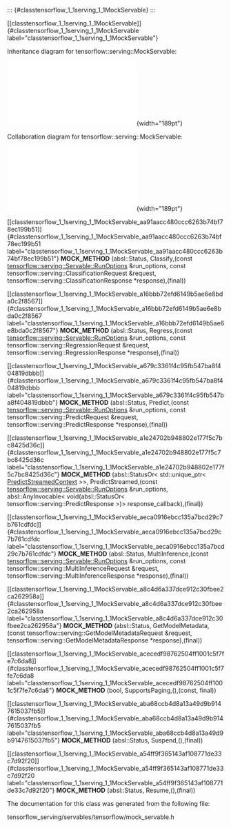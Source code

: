 ::: {#classtensorflow_1_1serving_1_1MockServable}
:::

[\[classtensorflow\_1\_1serving\_1\_1MockServable\]]{#classtensorflow_1_1serving_1_1MockServable
label="classtensorflow_1_1serving_1_1MockServable"}

Inheritance diagram for tensorflow::serving::MockServable:

![image](classtensorflow_1_1serving_1_1MockServable__inherit__graph.pdf){width="189pt"}

Collaboration diagram for tensorflow::serving::MockServable:

![image](classtensorflow_1_1serving_1_1MockServable__coll__graph.pdf){width="189pt"}

[\[classtensorflow\_1\_1serving\_1\_1MockServable\_aa91aacc480ccc6263b74bf78ec199b51\]]{#classtensorflow_1_1serving_1_1MockServable_aa91aacc480ccc6263b74bf78ec199b51
label="classtensorflow_1_1serving_1_1MockServable_aa91aacc480ccc6263b74bf78ec199b51"}
**MOCK\_METHOD** (absl::Status, Classify,(const
[tensorflow::serving::Servable::RunOptions](#structtensorflow_1_1serving_1_1servables_1_1RunOptions)
&run\_options, const tensorflow::serving::ClassificationRequest
&request, tensorflow::serving::ClassificationResponse
$\ast$response),(final))

[\[classtensorflow\_1\_1serving\_1\_1MockServable\_a16bbb72efd6149b5ae6e8bda0c2f8567\]]{#classtensorflow_1_1serving_1_1MockServable_a16bbb72efd6149b5ae6e8bda0c2f8567
label="classtensorflow_1_1serving_1_1MockServable_a16bbb72efd6149b5ae6e8bda0c2f8567"}
**MOCK\_METHOD** (absl::Status, Regress,(const
[tensorflow::serving::Servable::RunOptions](#structtensorflow_1_1serving_1_1servables_1_1RunOptions)
&run\_options, const tensorflow::serving::RegressionRequest &request,
tensorflow::serving::RegressionResponse $\ast$response),(final))

[\[classtensorflow\_1\_1serving\_1\_1MockServable\_a679c3361f4c95fb547ba8f404819dbbb\]]{#classtensorflow_1_1serving_1_1MockServable_a679c3361f4c95fb547ba8f404819dbbb
label="classtensorflow_1_1serving_1_1MockServable_a679c3361f4c95fb547ba8f404819dbbb"}
**MOCK\_METHOD** (absl::Status, Predict,(const
[tensorflow::serving::Servable::RunOptions](#structtensorflow_1_1serving_1_1servables_1_1RunOptions)
&run\_options, const tensorflow::serving::PredictRequest &request,
tensorflow::serving::PredictResponse $\ast$response),(final))

[\[classtensorflow\_1\_1serving\_1\_1MockServable\_a1e24702b948802e177f5c7bc8425d36c\]]{#classtensorflow_1_1serving_1_1MockServable_a1e24702b948802e177f5c7bc8425d36c
label="classtensorflow_1_1serving_1_1MockServable_a1e24702b948802e177f5c7bc8425d36c"}
**MOCK\_METHOD** (absl::StatusOr$<$ std::unique\_ptr$<$
[PredictStreamedContext](#classtensorflow_1_1serving_1_1PredictStreamedContext)
$>$$>$, PredictStreamed,(const
[tensorflow::serving::Servable::RunOptions](#structtensorflow_1_1serving_1_1servables_1_1RunOptions)
&run\_options, absl::AnyInvocable$<$ void(absl::StatusOr$<$
tensorflow::serving::PredictResponse $>$)$>$
response\_callback),(final))

[\[classtensorflow\_1\_1serving\_1\_1MockServable\_aeca0916ebcc135a7bcd29c7b761cdfdc\]]{#classtensorflow_1_1serving_1_1MockServable_aeca0916ebcc135a7bcd29c7b761cdfdc
label="classtensorflow_1_1serving_1_1MockServable_aeca0916ebcc135a7bcd29c7b761cdfdc"}
**MOCK\_METHOD** (absl::Status, MultiInference,(const
[tensorflow::serving::Servable::RunOptions](#structtensorflow_1_1serving_1_1servables_1_1RunOptions)
&run\_options, const tensorflow::serving::MultiInferenceRequest
&request, tensorflow::serving::MultiInferenceResponse
$\ast$response),(final))

[\[classtensorflow\_1\_1serving\_1\_1MockServable\_a8c4d6a337dce912c30fbee2ca262958a\]]{#classtensorflow_1_1serving_1_1MockServable_a8c4d6a337dce912c30fbee2ca262958a
label="classtensorflow_1_1serving_1_1MockServable_a8c4d6a337dce912c30fbee2ca262958a"}
**MOCK\_METHOD** (absl::Status, GetModelMetadata,(const
tensorflow::serving::GetModelMetadataRequest &request,
tensorflow::serving::GetModelMetadataResponse $\ast$response),(final))

[\[classtensorflow\_1\_1serving\_1\_1MockServable\_acecedf98762504ff1001c5f7fe7c6da8\]]{#classtensorflow_1_1serving_1_1MockServable_acecedf98762504ff1001c5f7fe7c6da8
label="classtensorflow_1_1serving_1_1MockServable_acecedf98762504ff1001c5f7fe7c6da8"}
**MOCK\_METHOD** (bool, SupportsPaging,(),(const, final))

[\[classtensorflow\_1\_1serving\_1\_1MockServable\_aba68ccb4d8a13a49d9b9147615037fb5\]]{#classtensorflow_1_1serving_1_1MockServable_aba68ccb4d8a13a49d9b9147615037fb5
label="classtensorflow_1_1serving_1_1MockServable_aba68ccb4d8a13a49d9b9147615037fb5"}
**MOCK\_METHOD** (absl::Status, Suspend,(),(final))

[\[classtensorflow\_1\_1serving\_1\_1MockServable\_a54ff9f365143af108771de33c7d92f20\]]{#classtensorflow_1_1serving_1_1MockServable_a54ff9f365143af108771de33c7d92f20
label="classtensorflow_1_1serving_1_1MockServable_a54ff9f365143af108771de33c7d92f20"}
**MOCK\_METHOD** (absl::Status, Resume,(),(final))

The documentation for this class was generated from the following file:

tensorflow\_serving/servables/tensorflow/mock\_servable.h
